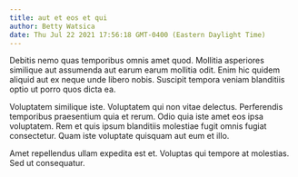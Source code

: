 ```yaml
---
title: aut et eos et qui
author: Betty Watsica
date: Thu Jul 22 2021 17:56:18 GMT-0400 (Eastern Daylight Time)
---
```

Debitis nemo quas temporibus omnis amet quod. Mollitia asperiores similique aut assumenda aut earum earum mollitia odit. Enim hic quidem aliquid aut ex neque unde libero nobis. Suscipit tempora veniam blanditiis optio ut porro quos dicta ea.

 Voluptatem similique iste. Voluptatem qui non vitae delectus. Perferendis temporibus praesentium quia et rerum. Odio quia iste amet eos ipsa voluptatem. Rem et quis ipsum blanditiis molestiae fugit omnis fugiat consectetur. Quam iste voluptate quisquam aut eum et illo.

 Amet repellendus ullam expedita est et. Voluptas qui tempore at molestias. Sed ut consequatur.